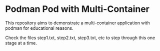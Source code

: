 Podman Pod with Multi-Container
===============================

This repository aims to demonstrate a multi-container application with podman for educational reasons.

Check the files step1.txt, step2.txt, step3.txt, etc to step through this one stage at a time.
